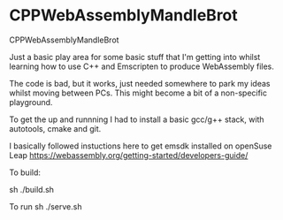 # CPPWebAssemblyMandleBrot
CPPWebAssemblyMandleBrot 

Just a basic play area for some basic stuff that I'm getting into whilst learning how to use C++ and Emscripten to produce WebAssembly files.

The code is bad, but it works, just needed somewhere to park my ideas whilst moving between PCs. This might become a bit of a non-specific playground.

To get the up and runnning I had to install a basic gcc/g++ stack, with autotools, cmake and git.

I basically followed instuctions here to get emsdk installed on openSuse Leap https://webassembly.org/getting-started/developers-guide/

To build:

sh ./build.sh

To run
sh ./serve.sh





